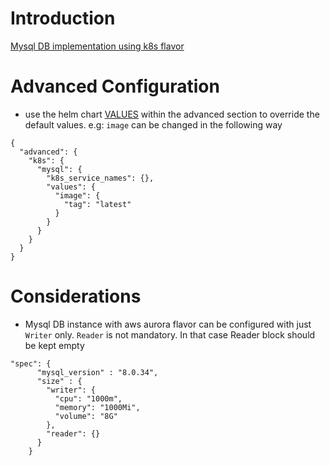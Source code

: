 # Introduction

[Mysql DB implementation using k8s flavor](https://github.com/bitnami/charts/blob/main/bitnami/mysql)

# Advanced Configuration
- use the helm chart [VALUES](https://artifacthub.io/packages/helm/bitnami/mysql?modal=values) within the advanced section to override the default values. e.g: `image` can be changed in the following way

```
{
  "advanced": {
    "k8s": {
      "mysql": {
        "k8s_service_names": {},
        "values": {
          "image": {
            "tag": "latest"
          }
        }
      }
    }
  }
}
```

# Considerations

- Mysql DB instance with aws aurora flavor can be configured with just `Writer` only. `Reader` is not mandatory. In that case Reader block should be kept empty

```
"spec": {
      "mysql_version" : "8.0.34",
      "size" : {
        "writer": {
          "cpu": "1000m",
          "memory": "1000Mi",
          "volume": "8G"
        },
        "reader": {}
      }
    }
```